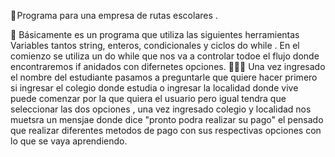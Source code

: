 📖 Programa para una empresa de rutas escolares . 

💾 Básicamente es un programa que utiliza las siguientes herramientas 
Variables tantos string, enteros, condicionales y ciclos do while . 
En el comienzo se utiliza un do while que nos va a controlar todoe el flujo donde encontraremos if anidados con difernetes opciones.
👩🏻‍💻 Una vez ingresado el nombre del estudiante pasamos a preguntarle que quiere hacer primero si ingresar el colegio donde estudia o ingresar la localidad donde vive puede comenzar por la que quiera el usuario pero igual tendra que seleccionar las dos opciones , una vez ingresado colegio y localidad nos muetsra un mensjae donde dice "pronto podra realizar su pago" el pensado que realizar diferentes metodos de pago con sus respectivas opciones con lo que se vaya aprendiendo.
